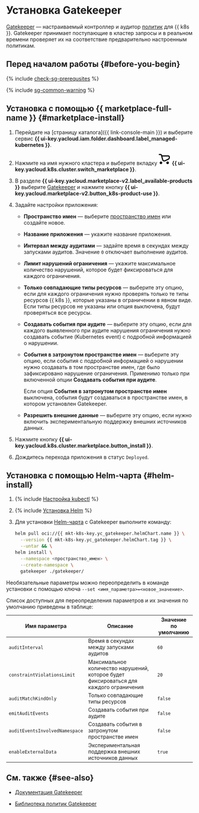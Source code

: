 # Установка Gatekeeper

[Gatekeeper](https://open-policy-agent.github.io/gatekeeper/website/) — настраиваемый контроллер и аудитор [политик](../../concepts/network-policy.md) для {{ k8s }}. Gatekeeper принимает поступающие в кластер запросы и в реальном времени проверяет их на соответствие предварительно настроенным политикам.

## Перед началом работы {#before-you-begin}

{% include [check-sg-prerequsites](../../../_includes/managed-kubernetes/security-groups/check-sg-prerequsites-lvl3.md) %}

{% include [sg-common-warning](../../../_includes/managed-kubernetes/security-groups/sg-common-warning.md) %}

## Установка с помощью {{ marketplace-full-name }} {#marketplace-install}

1. Перейдите на [страницу каталога]({{ link-console-main }}) и выберите сервис **{{ ui-key.yacloud.iam.folder.dashboard.label_managed-kubernetes }}**.

1. Нажмите на имя нужного кластера и выберите вкладку ![image](../../../_assets/console-icons/shopping-cart.svg) **{{ ui-key.yacloud.k8s.cluster.switch_marketplace }}**.

1. В разделе **{{ ui-key.yacloud.marketplace-v2.label_available-products }}** выберите [Gatekeeper](https://yandex.cloud/ru/marketplace/products/yc/gatekeeper) и нажмите кнопку **{{ ui-key.yacloud.marketplace-v2.button_k8s-product-use }}**.

1. Задайте настройки приложения:
    * **Пространство имен** — выберите [пространство имен](../../concepts/index.md#namespace) или создайте новое.
    * **Название приложения** — укажите название приложения.
    * **Интервал между аудитами** — задайте время в секундах между запусками аудитов. Значение `0` отключает выполнение аудитов.
    * **Лимит нарушений ограничения** — укажите максимальное количество нарушений, которое будет фиксироваться для каждого ограничения.
    * **Только совпадающие типы ресурсов** — выберите эту опцию, если для каждого ограничения нужно проверять только те типы ресурсов {{ k8s }}, которые указаны в ограничении в явном виде. Если типы ресурсов не указаны или опция выключена, будут проверяться все ресурсы.
    * **Создавать события при аудите** — выберите эту опцию, если для каждого выявленного при аудите нарушения ограничения нужно создавать событие (Kubernetes event) с подробной информацией о нарушении.
    * **События в затронутом пространстве имен** — выберите эту опцию, если события с подробной информацией о нарушении нужно создавать в том пространстве имен, где было зафиксировано нарушение ограничения. Применимо только при включенной опции **Создавать события при аудите**.
    
      Если опция **События в затронутом пространстве имен** выключена, события будут создаваться в пространстве имен, в котором установлен Gatekeeper.

    * **Разрешить внешние данные** — выберите эту опцию, если нужно включить экспериментальную поддержку внешних источников данных.

1. Нажмите кнопку **{{ ui-key.yacloud.k8s.cluster.marketplace.button_install }}**.

1. Дождитесь перехода приложения в статус `Deployed`.

## Установка с помощью Helm-чарта {#helm-install}

1. {% include [Настройка kubectl](../../../_includes/managed-kubernetes/kubectl-install.md) %}

1. {% include [Установка Helm](../../../_includes/managed-kubernetes/helm-install.md) %}

1. Для установки [Helm-чарта](https://helm.sh/docs/topics/charts/) с Gatekeeper выполните команду:
  
    ```bash
    helm pull oci://{{ mkt-k8s-key.yc_gatekeeper.helmChart.name }} \
      --version {{ mkt-k8s-key.yc_gatekeeper.helmChart.tag }} \
      --untar && \
    helm install \
      --namespace <пространство_имен> \
      --create-namespace \
      gatekeeper ./gatekeeper/
    ```

  Необязательные параметры можно переопределить в команде установки с помощью ключа `--set <имя_параметра>=<новое_значение>`.

  Список доступных для переопределения параметров и их значения по умолчанию приведены в таблице:

  Имя параметра | Описание | Значение по умолчанию
  --- | --- | ---
  `auditInterval` | Время в секундах между запусками аудитов | `60`
  `constraintViolationsLimit` | Максимальное количество нарушений, которое будет фиксироваться для каждого ограничения | `20`
  `auditMatchKindOnly` | Только совпадающие типы ресурсов | `false`
  `emitAuditEvents` | Создавать события при аудите | `false`
  `auditEventsInvolvedNamespace` | Создавать события в затронутом пространстве имен | `false`
  `enableExternalData` | Экспериментальная поддержка внешних источников данных | `true`

## См. также {#see-also}

* [Документация Gatekeeper](https://open-policy-agent.github.io/gatekeeper/website/docs/)

* [Библиотека политик Gatekeeper](https://open-policy-agent.github.io/gatekeeper-library/website/)

